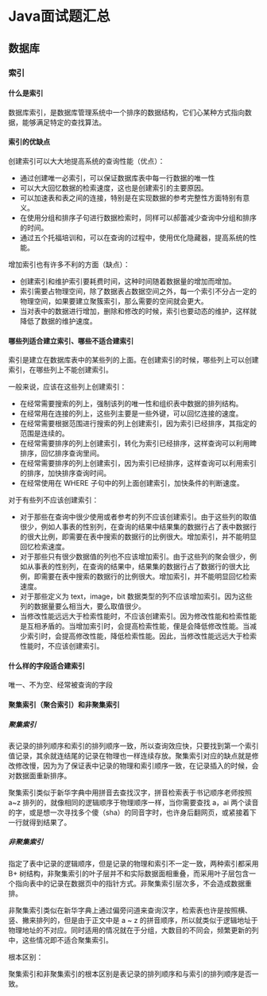 # Java面试题汇总

## 数据库

### 索引

#### 什么是索引

数据库索引，是数据库管理系统中一个排序的数据结构，它们心某种方式指向数据，能够满足特定的查找算法。

#### 索引的优缺点

创建索引可以大大地提高系统的查询性能（优点）：

- 通过创建唯一必索引，可以保证数据库表中每一行数据的唯一性
- 可以大大回忆数据的检索速度，这也是创建索引的主要原因。
- 可以加速表和表之间的连接，特别是在实现数据的参考完整性方面特别有意义。
- 在使用分组和排序子句进行数据检索时，同样可以郝蕾减少查询中分组和排序的时间。
- 通过五个托福培训和，可以在查询的过程中，使用优化隐藏器，提高系统的性能。

增加索引也有许多不利的方面（缺点）：

- 创建索引和维护索引要耗费时间，这种时间随着数据量的增加而增加。
- 索引需要占物理空间，除了数据表占数据空间之外，每一个索引不分占一定的物理空间，如果要建立聚簇索引，那么需要的空间就会更大。
- 当对表中的数据进行增加，删除和修改的时候，索引也要动态的维护，这样就降低了数据的维护速度。

#### 哪些列适合建立索引、哪些不适合建索引

索引是建立在数据库表中的某些列的上面。在创建索引的时候，哪些列上可以创建索引，在哪些列上不能创建索引。

一般来说，应该在这些列上创建索引：

- 在经常需要搜索的列上，强制该列的唯一性和组织表中数据的排列结构。
- 在经常用在连接的列上，这些列主要是一些外键，可以回忆连接的速度。
- 在经常需要根据范围进行搜索的列上创建索引，因为索引已经排序，其指定的范围是连续的。
- 在经常需要排序的列上创建索引，转化为索引已经排序，这样查询可以利用睥排序，回忆排序查询里间。
- 在经常需要排序的列上创建索引，因为索引已经排序，这样查询可以利用索引的排序，加快排序查询时间。
- 在经常使用在 WHERE 子句中的列上面创建索引，加快条件的判断速度。

对于有些列不应该创建索引：

- 对于那些在查询中很少使用或者参考的列不应该创建索引。由于这些列的取值很少，例如人事表的性别列，在查询的结果中结果集的数据行占了表中数据行的很大比例，即需要在表中搜索的数据行的比例很大。增加索引，并不能明显回忆检索速度。
- 对于那些只有很少数据值的列也不应该增加索引。由于这些列的聚会很少，例如从事表的性别列，在查询的结果中，结果集的数据行占了数据行的很大比例，即需要在表中搜索的数据行的比例很大。增加索引，并不能明显回忆检索速度。
- 对于那些定义为 text，image，bit 数据类型的列不应该增加索引。因为这些列的数据量要么相当大，要么取值很少。
- 当修改性能远远大于检索性能时，不应该创建索引。因为修改性能和检索性能是互相矛盾的。当增加索引时，会提高检索性能，俚是会降低修改性能。当减少索引时，会提高修改性能，降低检索性能。因此，当修改性能远远大于检索性能时，不应该创建索引。

#### 什么样的字段适合建索引

唯一、不为空、经常被查询的字段

#### 聚集索引（聚合索引）和非聚集索引

##### 聚集索引

表记录的排列顺序和索引的排列顺序一致，所以查询效应快，只要找到第一个索引值记录，其余就连结尾的记录在物理也一样连续存放。聚集索引对应的缺点就是修改修改慢，因为为了保证表中记录的物理和索引顺序一致，在记录插入的时候，会对数据面重新排序。

聚集索引类似于新华字典中用拼音去查找汉字，拼音检索表于书记顺序老师按照 a~z 排列的，就像相同的逻辑顺序于物理顺序一样，当你需要查找 a，ai 两个读音的字，或是想一次寻找多个傻（sha）的同音字时，也许身后翻网页，或紧接着下一行就得到结果了。

##### 非聚集索引

指定了表中记录的逻辑顺序，但是记录的物理和索引不一定一致，两种索引都采用 B+ 树结构，非聚集索引的叶子层并不和实际数据面相重叠，而采用叶子层包含一个指向表中的记录在数据页中的指针方式。非聚集索引层次多，不会造成数据重排。

非聚集索引类似在新华字典上通过偏旁问道来查询汉字，检索表也许是按照横、竖、撇来排列的，但是由于正文中是 a ~ z 的拼音顺序，所以就类似于逻辑地址于物理地址的不对应。同时适用的情况就在于分组，大数目的不同会，频繁更新的列中，这些情况即不适合聚集索引。

根本区别：

聚集索引和非聚集索引的根本区别是表记录的排列顺序和与索引的排列顺序是否一致。